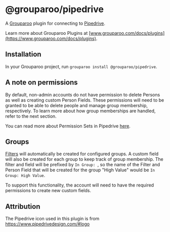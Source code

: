 # @grouparoo/pipedrive

A [Grouparoo](https://www.grouparoo.com) plugin for connecting to [Pipedrive](https://www.pipedrive.com/).

Learn more about Grouparoo Plugins at [www.grouparoo.com/docs/plugins](https://www.grouparoo.com/docs/plugins).

## Installation

In your Grouparoo project, run `grouparoo install @grouparoo/pipedrive`.

## A note on permissions

By default, non-admin accounts do not have permission to delete Persons as well as creating custom Person Fields. These permissions will need to be granted to be able to delete people and manage group membership, respectively. To learn more about how group memberships are handled, refer to the next section.

You can read more about Permission Sets in Pipedrive [here](https://support.pipedrive.com/en/article/permission-sets).

## Groups

[Filters](https://support.pipedrive.com/en/article/filtering) will automatically be created for configured groups. A custom field will also be created for each group to keep track of group membership. The filter and field will be prefixed by `In Group: `, so the name of the Filter and Person Field that will be created for the group "High Value" would be `In Group: High Value`.

To support this functionality, the account will need to have the required permissions to create new custom fields.

## Attribution

The Pipedrive icon used in this plugin is from https://www.pipedrivedesign.com/#logo
